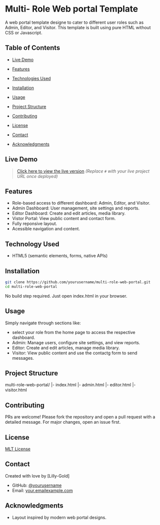 # Multi- Role Web portal Template
   A web portal template designe to cater to different user roles such as Admin,
   Editor, and Visitor. This template is built using pure HTML without CSS or
   Javascript.

## Table of Contents
   - [Live Demo](#live-demo)

   - [Features](#features)

   - [Technologies Used](#technologies-used)
 
   - [Installation](#installation)

   - [Usage](#usage)
 
   - [Project Structure](#project-structure)
 
   - [Contributing](#contributing)
 
   - [License](#license)

   - [Contact](#contact)

   - [Acknowledgments](#acknowledgments)

## Live Demo
 > [Click here to view the live version](#)
 >*(Replace `#` with your live project URL once deployed)*

## Features 
 - Role-based access to different dashboard: Admin, Editor, and Visitor.
 - Admin Dashboard: User management, site settings and reports.
 - Editor Dashboard: Create and edit articles, media library.
 - Vistor Portal: View public content and contact form.
 - Fully reponsive layout.
 - Acessible navigation and content.

## Technology Used

 - HTML5 (semantic elements, forms, native APIs)

## Installation 

 ```bash
 git clone https://github.com/yourusername/multi-role-web-portal.git
 cd multi-role-web-portal
```
 No build step required. Just open index.html in your browser.

## Usage
 Simply navigate through sections like:
 - select your role from the home page to access the respective dashboard.
 - Admin: Manage users, configure site settings, and view reports.
 - Editor: Create and edit articles, manage media library.
 - Visitor: View public content and use the contactg form to send messages.

## Project Structure 

 multi-role-web-portal/
 |- index.html
 |- admin.html
 |- editor.html
 |- visitor.html

## Contributing

  PRs are welcome! Please fork the repository and open a pull request with a detailed 
  message. For major changes, open an issue first.

## License
 [MLT License](https://github.com/yourusername/multi-role-web-portal/LICENSE)
 
## Contact

 Created with love by [Lilly-Gold]
 
 - GitHub: [@yourusername](https://github.com/yourusername)
 - Email: [your.emailexample.com](mailto:your.email@example.com)

## Acknowledgments

 - Layout inspired by modern web portal designs.

